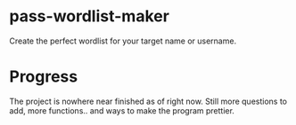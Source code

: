 # pass-wordlist-maker
Create the perfect wordlist for your target name or username.

# Progress
The project is nowhere near finished as of right now. Still more questions to add, more functions.. and ways to make the program prettier.
